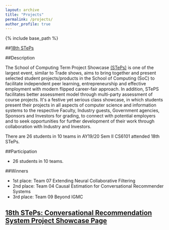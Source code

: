 ```yaml
---
layout: archive
title: "Projects"
permalink: /projects/
author_profile: true
---
```


{% include base_path %}

##<a href="https://uvents.nus.edu.sg/event/18th-steps">18th STePs</a>

##Description

The School of Computing Term Project Showcase <a href="https://uvents.nus.edu.sg/homepage/events">(STePs)</a> is one of the largest event, similar to Trade shows, aims to bring together and present selected student projects/products in the School of Computing (SoC) to facilitate independent peer learning, entrepreneurship and effective employment with modern flipped career-fair approach. In addition, STePS facilitates better assessment model through multi-party assessment of course projects. It's a festive yet serious class showcase, in which students present their projects in all aspects of computer science and information systems to the respective Faculty, Industry guests, Government agencies, Sponsors and Investors for grading, to connect with potential employers and to seek opportunities for further development of their work through collaboration with Industry and Investors. 

There are 26 students in 10 teams in AY19/20 Sem II CS6101 attended 18th STePs. 

##Participation
- 26 students in 10 teams.

##Winners
- 1st place: Team 07 Extending Neural Collaborative Filtering 
- 2nd place: Team 04 Causal Estimation for Conversational Recommender Systems
- 3rd place: Team 09 Beyond IGMC

## <a href = "https://uvents.nus.edu.sg/event/18th-steps/module/CS6101">18th STePs: Conversational Recommendation System Project Showcase Page</a>  

 
 




